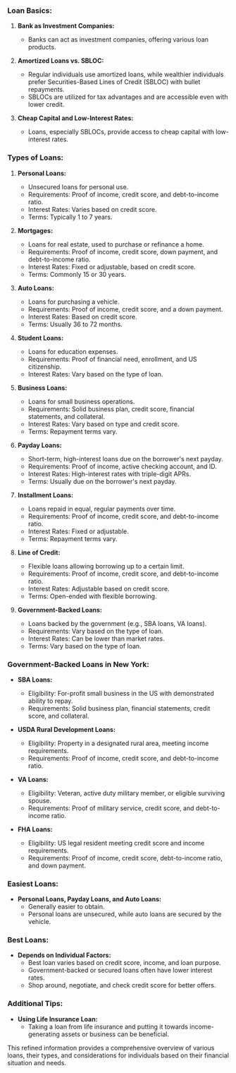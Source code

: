### Loan Basics:

1. **Bank as Investment Companies:**
   - Banks can act as investment companies, offering various loan products.

2. **Amortized Loans vs. SBLOC:**
   - Regular individuals use amortized loans, while wealthier individuals prefer Securities-Based Lines of Credit (SBLOC) with bullet repayments.
   - SBLOCs are utilized for tax advantages and are accessible even with lower credit.

3. **Cheap Capital and Low-Interest Rates:**
   - Loans, especially SBLOCs, provide access to cheap capital with low-interest rates.

### Types of Loans:

1. **Personal Loans:**
   - Unsecured loans for personal use.
   - Requirements: Proof of income, credit score, and debt-to-income ratio.
   - Interest Rates: Varies based on credit score.
   - Terms: Typically 1 to 7 years.

2. **Mortgages:**
   - Loans for real estate, used to purchase or refinance a home.
   - Requirements: Proof of income, credit score, down payment, and debt-to-income ratio.
   - Interest Rates: Fixed or adjustable, based on credit score.
   - Terms: Commonly 15 or 30 years.

3. **Auto Loans:**
   - Loans for purchasing a vehicle.
   - Requirements: Proof of income, credit score, and a down payment.
   - Interest Rates: Based on credit score.
   - Terms: Usually 36 to 72 months.

4. **Student Loans:**
   - Loans for education expenses.
   - Requirements: Proof of financial need, enrollment, and US citizenship.
   - Interest Rates: Vary based on the type of loan.

5. **Business Loans:**
   - Loans for small business operations.
   - Requirements: Solid business plan, credit score, financial statements, and collateral.
   - Interest Rates: Vary based on type and credit score.
   - Terms: Repayment terms vary.

6. **Payday Loans:**
   - Short-term, high-interest loans due on the borrower's next payday.
   - Requirements: Proof of income, active checking account, and ID.
   - Interest Rates: High-interest rates with triple-digit APRs.
   - Terms: Usually due on the borrower's next payday.

7. **Installment Loans:**
   - Loans repaid in equal, regular payments over time.
   - Requirements: Proof of income, credit score, and debt-to-income ratio.
   - Interest Rates: Fixed or adjustable.
   - Terms: Repayment terms vary.

8. **Line of Credit:**
   - Flexible loans allowing borrowing up to a certain limit.
   - Requirements: Proof of income, credit score, and debt-to-income ratio.
   - Interest Rates: Adjustable based on credit score.
   - Terms: Open-ended with flexible borrowing.

9. **Government-Backed Loans:**
   - Loans backed by the government (e.g., SBA loans, VA loans).
   - Requirements: Vary based on the type of loan.
   - Interest Rates: Can be lower than market rates.
   - Terms: Vary based on the type of loan.

### Government-Backed Loans in New York:

- **SBA Loans:**
  - Eligibility: For-profit small business in the US with demonstrated ability to repay.
  - Requirements: Solid business plan, financial statements, credit score, and collateral.

- **USDA Rural Development Loans:**
  - Eligibility: Property in a designated rural area, meeting income requirements.
  - Requirements: Proof of income, credit score, and debt-to-income ratio.

- **VA Loans:**
  - Eligibility: Veteran, active duty military member, or eligible surviving spouse.
  - Requirements: Proof of military service, credit score, and debt-to-income ratio.

- **FHA Loans:**
  - Eligibility: US legal resident meeting credit score and income requirements.
  - Requirements: Proof of income, credit score, debt-to-income ratio, and down payment.

### Easiest Loans:

- **Personal Loans, Payday Loans, and Auto Loans:**
  - Generally easier to obtain.
  - Personal loans are unsecured, while auto loans are secured by the vehicle.

### Best Loans:

- **Depends on Individual Factors:**
  - Best loan varies based on credit score, income, and loan purpose.
  - Government-backed or secured loans often have lower interest rates.
  - Shop around, negotiate, and check credit score for better offers.

### Additional Tips:

- **Using Life Insurance Loan:**
  - Taking a loan from life insurance and putting it towards income-generating assets or business can be beneficial.

This refined information provides a comprehensive overview of various loans, their types, and considerations for individuals based on their financial situation and needs.
